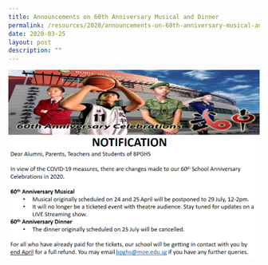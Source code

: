 ```yaml
---
title: Announcements on 60th Anniversary Musical and Dinner
permalink: /resources/2020/announcements-on-60th-anniversary-musical-and-dinner/
date: 2020-03-25
layout: post
description: ""
---
```


![](/images/Announcement.png)